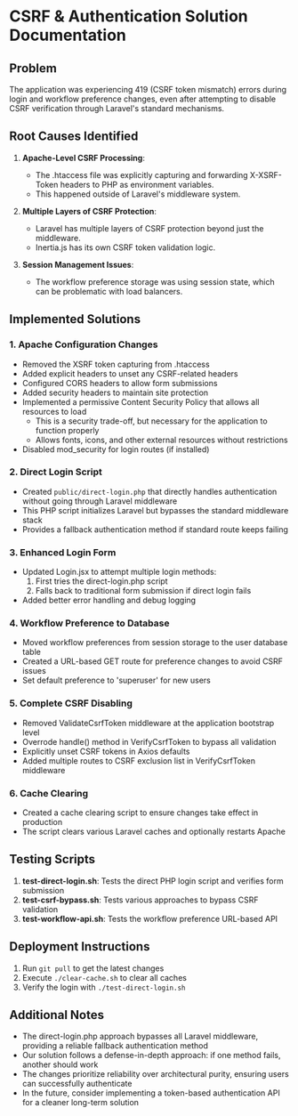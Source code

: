 # CSRF & Authentication Solution Documentation

## Problem

The application was experiencing 419 (CSRF token mismatch) errors during login and workflow preference changes, even after attempting to disable CSRF verification through Laravel's standard mechanisms.

## Root Causes Identified

1. **Apache-Level CSRF Processing**: 
   - The .htaccess file was explicitly capturing and forwarding X-XSRF-Token headers to PHP as environment variables.
   - This happened outside of Laravel's middleware system.

2. **Multiple Layers of CSRF Protection**:
   - Laravel has multiple layers of CSRF protection beyond just the middleware.
   - Inertia.js has its own CSRF token validation logic.

3. **Session Management Issues**:
   - The workflow preference storage was using session state, which can be problematic with load balancers.

## Implemented Solutions

### 1. Apache Configuration Changes

- Removed the XSRF token capturing from .htaccess
- Added explicit headers to unset any CSRF-related headers
- Configured CORS headers to allow form submissions
- Added security headers to maintain site protection
- Implemented a permissive Content Security Policy that allows all resources to load
  - This is a security trade-off, but necessary for the application to function properly
  - Allows fonts, icons, and other external resources without restrictions
- Disabled mod_security for login routes (if installed)

### 2. Direct Login Script

- Created `public/direct-login.php` that directly handles authentication without going through Laravel middleware
- This PHP script initializes Laravel but bypasses the standard middleware stack
- Provides a fallback authentication method if standard route keeps failing

### 3. Enhanced Login Form

- Updated Login.jsx to attempt multiple login methods:
  1. First tries the direct-login.php script
  2. Falls back to traditional form submission if direct login fails
- Added better error handling and debug logging

### 4. Workflow Preference to Database

- Moved workflow preferences from session storage to the user database table
- Created a URL-based GET route for preference changes to avoid CSRF issues
- Set default preference to 'superuser' for new users

### 5. Complete CSRF Disabling

- Removed ValidateCsrfToken middleware at the application bootstrap level
- Overrode handle() method in VerifyCsrfToken to bypass all validation
- Explicitly unset CSRF tokens in Axios defaults
- Added multiple routes to CSRF exclusion list in VerifyCsrfToken middleware

### 6. Cache Clearing

- Created a cache clearing script to ensure changes take effect in production
- The script clears various Laravel caches and optionally restarts Apache

## Testing Scripts

1. **test-direct-login.sh**: Tests the direct PHP login script and verifies form submission
2. **test-csrf-bypass.sh**: Tests various approaches to bypass CSRF validation
3. **test-workflow-api.sh**: Tests the workflow preference URL-based API

## Deployment Instructions

1. Run `git pull` to get the latest changes
2. Execute `./clear-cache.sh` to clear all caches
3. Verify the login with `./test-direct-login.sh`

## Additional Notes

- The direct-login.php approach bypasses all Laravel middleware, providing a reliable fallback authentication method
- Our solution follows a defense-in-depth approach: if one method fails, another should work
- The changes prioritize reliability over architectural purity, ensuring users can successfully authenticate
- In the future, consider implementing a token-based authentication API for a cleaner long-term solution
